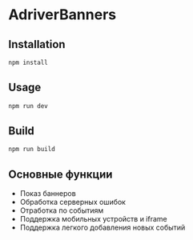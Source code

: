 # AdriverBanners

## Installation
```bash
npm install
```

## Usage
```bash
npm run dev
```

## Build
```bash
npm run build
```

## Основные функции
- Показ баннеров
- Обработка серверных ошибок
- Отработка по событиям
- Поддержка мобильных устройств и iframe
- Поддержка легкого добавления новых событий
